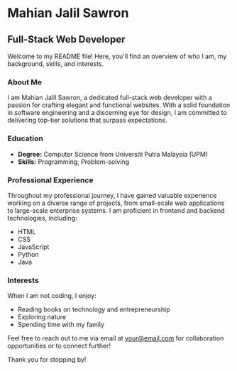 # Mahian Jalil Sawron

## Full-Stack Web Developer

Welcome to my README file! Here, you'll find an overview of who I am, my background, skills, and interests.

### About Me
I am Mahian Jalil Sawron, a dedicated full-stack web developer with a passion for crafting elegant and functional websites. With a solid foundation in software engineering and a discerning eye for design, I am committed to delivering top-tier solutions that surpass expectations.

### Education
- **Degree:** Computer Science from Universiti Putra Malaysia (UPM)
- **Skills:** Programming, Problem-solving

### Professional Experience
Throughout my professional journey, I have gained valuable experience working on a diverse range of projects, from small-scale web applications to large-scale enterprise systems. I am proficient in frontend and backend technologies, including:
- HTML
- CSS
- JavaScript
- Python
- Java

### Interests
When I am not coding, I enjoy:
- Reading books on technology and entrepreneurship
- Exploring nature
- Spending time with my family

Feel free to reach out to me via email at [your@email.com](mailto:your@email.com) for collaboration opportunities or to connect further!

Thank you for stopping by!
